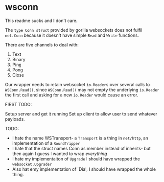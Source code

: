 # wsconn

This readme sucks and I don't care.

The `type Conn struct` provided by gorilla websockets does not fulfil `net.Conn` because 
it doesn't have simple `Read` and `Write` functions.

There are five channels to deal with:

1) Text
2) Binary
3) Ping
4) Pong
5) Close

Our wrapper needs to retain websocket `io.Reader`s over several calls to `WSConn.Read()`, since `WSConn.Read()` may not empty the underlying `io.Reader` the first call and asking for a new `io.Reader` would cause an error.

FIRST TODO:

Setup server and get it running
Set up client to allow user to send whatever payloads.

TODO:

* I hate the name WSTransport- a `Transport` is a thing in `net/http`, an implementation of a `RoundTripper`
* I hate that the struct names Conn as member instead of inherits- but then again I guess I wanted to wrap _everything_
* I hate my implementaiton of `Upgrade` I should have wrapped the `websocket.Upgrader`
* Also hat emy implementation of `Dial, I should have wrapped the whole thing.


